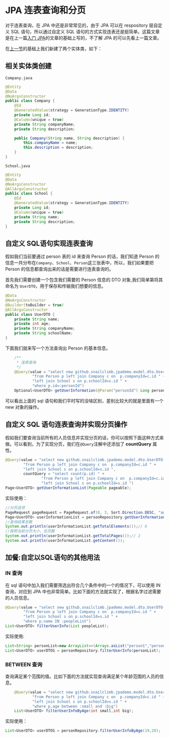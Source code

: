 # JPA 连表查询和分页

对于连表查询，在 JPA 中还是非常常见的，由于  JPA 可以在 respository 层自定义 SQL 语句，所以通过自定义 SQL 语句的方式实现连表还是挺简单。这篇文章是在上一篇[入门 JPA](./springboot-jpa)的文章的基础上写的，不了解 JPA 的可以先看上一篇文章。

在[上一节](./springboot-jpa)的基础上我们新建了两个实体类，如下：

## 相关实体类创建

`Company.java`

```java
@Entity
@Data
@NoArgsConstructor
public class Company {
    @Id
    @GeneratedValue(strategy = GenerationType.IDENTITY)
    private Long id;
    @Column(unique = true)
    private String companyName;
    private String description;

    public Company(String name, String description) {
        this.companyName = name;
        this.description = description;
    }
}
```

`School.java`

```java
@Entity
@Data
@NoArgsConstructor
@AllArgsConstructor
public class School {
    @Id
    @GeneratedValue(strategy = GenerationType.IDENTITY)
    private Long id;
    @Column(unique = true)
    private String name;
    private String description;
}
```

## 自定义 SQL语句实现连表查询

假如我们当前要通过 person 表的 id 来查询 Person 的话，我们知道 Person 的信息一共分布在`Company`、`School`、`Person`这三张表中，所以，我们如果要把 Person 的信息都查询出来的话是需要进行连表查询的。

首先我们需要创建一个包含我们需要的 Person 信息的 DTO 对象,我们简单第将其命名为 `UserDTO`，用于保存和传输我们想要的信息。

```java
@Data
@NoArgsConstructor
@Builder(toBuilder = true)
@AllArgsConstructor
public class UserDTO {
    private String name;
    private int age;
    private String companyName;
    private String schoolName;
}
```

下面我们就来写一个方法查询出 Person 的基本信息。

```java
    /**
     * 连表查询
     */
    @Query(value = "select new github.snailclimb.jpademo.model.dto.UserDTO(p.name,p.age,c.companyName,s.name) " +
            "from Person p left join Company c on  p.companyId=c.id " +
            "left join School s on p.schoolId=s.id " +
            "where p.id=:personId")
    Optional<UserDTO> getUserInformation(@Param("personId") Long personId);
```

可以看出上面的 sql 语句和我们平时写的没啥区别，差别比较大的就是里面有一个 new 对象的操作。

## 自定义 SQL 语句连表查询并实现分页操作

假如我们要查询当前所有的人员信息并实现分页的话，你可以按照下面这种方式来做。可以看到，为了实现分页，我们在`@Query`注解中还添加了 **countQuery** 属性。

```java
@Query(value = "select new github.snailclimb.jpademo.model.dto.UserDTO(p.name,p.age,c.companyName,s.name) " +
        "from Person p left join Company c on  p.companyId=c.id " +
        "left join School s on p.schoolId=s.id ",
        countQuery = "select count(p.id) " +
                "from Person p left join Company c on  p.companyId=c.id " +
                "left join School s on p.schoolId=s.id ")
Page<UserDTO> getUserInformationList(Pageable pageable);
```

实际使用：

```java
//分页选项
PageRequest pageRequest = PageRequest.of(0, 3, Sort.Direction.DESC, "age");
Page<UserDTO> userInformationList = personRepository.getUserInformationList(pageRequest);
//查询结果总数
System.out.println(userInformationList.getTotalElements());// 6
//按照当前分页大小，总页数
System.out.println(userInformationList.getTotalPages());// 2
System.out.println(userInformationList.getContent());
```

## 加餐:自定以SQL语句的其他用法

### IN 查询

 在 sql 语句中加入我们需要筛选出符合几个条件中的一个的情况下，可以使用 IN 查询，对应到 JPA 中也非常简单。比如下面的方法就实现了，根据名字过滤需要的人员信息。

```java
@Query(value = "select new github.snailclimb.jpademo.model.dto.UserDTO(p.name,p.age,c.companyName,s.name) " +
        "from Person p left join Company c on  p.companyId=c.id " +
        "left join School s on p.schoolId=s.id " +
        "where p.name IN :peopleList")
List<UserDTO> filterUserInfo(List peopleList);
```

实际使用:

```java
List<String> personList=new ArrayList<>(Arrays.asList("person1","person2"));
List<UserDTO> userDTOS = personRepository.filterUserInfo(personList);
```

### BETWEEN 查询

查询满足某个范围的值。比如下面的方法就实现查询满足某个年龄范围的人员的信息。

```java
    @Query(value = "select new github.snailclimb.jpademo.model.dto.UserDTO(p.name,p.age,c.companyName,s.name) " +
            "from Person p left join Company c on  p.companyId=c.id " +
            "left join School s on p.schoolId=s.id " +
            "where p.age between :small and :big")
    List<UserDTO> filterUserInfoByAge(int small,int big);
```

实际使用：

```java
List<UserDTO> userDTOS = personRepository.filterUserInfoByAge(19,20);
```

